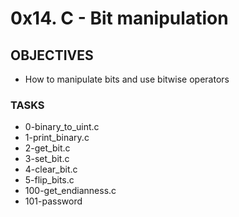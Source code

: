 # 0x14. C - Bit manipulation

## OBJECTIVES
- How to manipulate bits and use bitwise operators

### TASKS
- 0-binary_to_uint.c
- 1-print_binary.c
- 2-get_bit.c
- 3-set_bit.c
- 4-clear_bit.c
- 5-flip_bits.c
- 100-get_endianness.c
- 101-password
